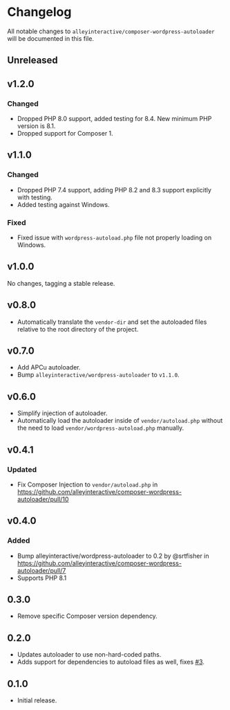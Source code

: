 # Changelog

All notable changes to `alleyinteractive/composer-wordpress-autoloader` will be
documented in this file.

## Unreleased

## v1.2.0

### Changed

- Dropped PHP 8.0 support, added testing for 8.4. New minimum PHP version is 8.1.
- Dropped support for Composer 1.

## v1.1.0

### Changed

- Dropped PHP 7.4 support, adding PHP 8.2 and 8.3 support explicitly with testing.
- Added testing against Windows.

### Fixed

- Fixed issue with `wordpress-autoload.php` file not properly loading on Windows.

## v1.0.0

No changes, tagging a stable release.

## v0.8.0

- Automatically translate the `vendor-dir` and set the autoloaded files relative to the root directory of the project.

## v0.7.0

- Add APCu autoloader.
- Bump `alleyinteractive/wordpress-autoloader` to `v1.1.0`.

## v0.6.0

- Simplify injection of autoloader.
- Automatically load the autoloader inside of `vendor/autoload.php` without the
  need to load `vendor/wordpress-autoload.php` manually.

## v0.4.1

### Updated

* Fix Composer Injection to `vendor/autoload.php` in https://github.com/alleyinteractive/composer-wordpress-autoloader/pull/10

## v0.4.0

### Added

- Bump alleyinteractive/wordpress-autoloader to 0.2 by @srtfisher in https://github.com/alleyinteractive/composer-wordpress-autoloader/pull/7
- Supports PHP 8.1

## 0.3.0

- Remove specific Composer version dependency.

## 0.2.0

- Updates autoloader to use non-hard-coded paths.
- Adds support for dependencies to autoload files as well, fixes [#3](https://github.com/alleyinteractive/composer-wordpress-autoloader/issues/3).

## 0.1.0

- Initial release.
